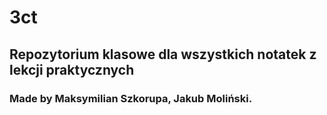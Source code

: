 # 3ct

## Repozytorium klasowe dla wszystkich notatek z lekcji praktycznych

### Made by Maksymilian Szkorupa, Jakub Moliński.
